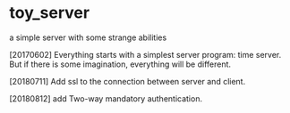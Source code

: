 # toy_server
a simple server with some strange abilities

[20170602] Everything starts with a simplest server program: time server. But if there is some imagination, everything will be different.

[20180711] Add ssl to the connection between server and client.

[20180812] add Two-way mandatory authentication.
